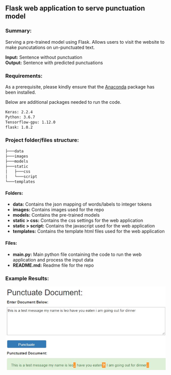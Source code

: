 ## Flask web application to serve punctuation model

### Summary:
Serving a pre-trained model using Flask. Allows users to visit the website to make puncutations on un-punctuated text.

**Input:** Sentence without punctuation  
**Output:** Sentence with predicted punctuations

### Requirements:
As a prerequisite, please kindly ensure that the [Anaconda](https://www.anaconda.com/download/) package has been installed.

Below are additional packages needed to run the code.
```
Keras: 2.2.4  
Python: 3.6.7  
Tensorflow-gpu: 1.12.0
flask: 1.0.2
```

### Project folder/files structure:
```
├───data
├───images
├───models
├───static
│   ├───css
│   └───script
└───templates
```

#### Folders:
* **data:** Contains the json mapping of words/labels to integer tokens
* **images:** Contains images used for the repo
* **models:** Contains the pre-trained models
* **static > css:** Contains the css settings for the web application
* **static > script:** Contains the javascript used for the web application
* **templates:** Contains the template html files used for the web application

#### Files:
* **main.py:** Main python file containing the code to run the web application and process the input data
* **README.md:** Readme file for the repo

### Example Results:
![Example](./images/example.jpg)